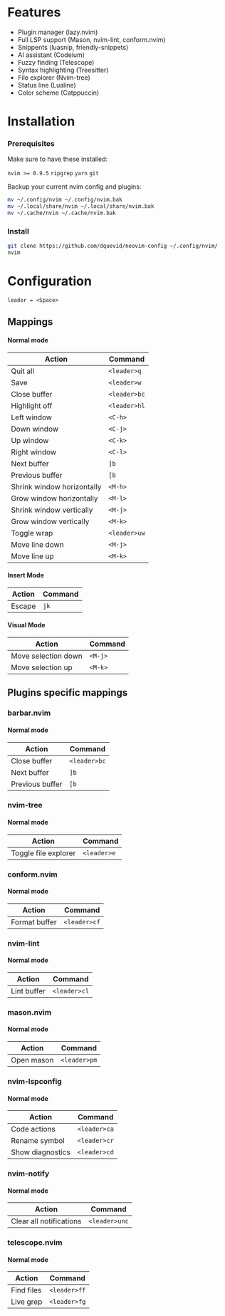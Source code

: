 # Features

-   Plugin manager (lazy.nvim)
-   Full LSP support (Mason, nvim-lint, conform.nvim)
-   Snippents (luasnip, friendly-snippets)
-   AI assistant (Codeium)
-   Fuzzy finding (Telescope)
-   Syntax highlighting (Treesitter)
-   File explorer (Nvim-tree)
-   Status line (Lualine)
-   Color scheme (Catppuccin)

# Installation

### Prerequisites

Make sure to have these installed:

`nvim >= 0.9.5`
`ripgrep`
`yarn`
`git`

Backup your current nvim config and plugins:

```sh
mv ~/.config/nvim ~/.config/nvim.bak
mv ~/.local/share/nvim ~/.local/share/nvim.bak
mv ~/.cache/nvim ~/.cache/nvim.bak
```

### Install

```sh
git clone https://github.com/dquevid/neovim-config ~/.config/nvim/
nvim
```

# Configuration

    leader = <Space>

## Mappings

#### Normal mode

| Action                     | Command      |
| -------------------------- | ------------ |
| Quit all                   | `<leader>q`  |
| Save                       | `<leader>w`  |
| Close buffer               | `<leader>bc` |
| Highlight off              | `<leader>hl` |
| Left window                | `<C-h>`      |
| Down window                | `<C-j>`      |
| Up window                  | `<C-k>`      |
| Right window               | `<C-l>`      |
| Next buffer                | `]b`         |
| Previous buffer            | `[b`         |
| Shrink window horizontally | `<M-h>`      |
| Grow window horizontally   | `<M-l>`      |
| Shrink window vertically   | `<M-j>`      |
| Grow window vertically     | `<M-k>`      |
| Toggle wrap                | `<leader>uw` |
| Move line down             | `<M-j>`      |
| Move line up               | `<M-k>`      |

#### Insert Mode

| Action | Command |
| ------ | ------- |
| Escape | `jk`    |

#### Visual Mode

| Action              | Command |
| ------------------- | ------- |
| Move selection down | `<M-j>` |
| Move selection up   | `<M-k>` |

## Plugins specific mappings

### barbar.nvim

#### Normal mode

| Action          | Command      |
| --------------- | ------------ |
| Close buffer    | `<leader>bc` |
| Next buffer     | `]b`         |
| Previous buffer | `[b`         |

### nvim-tree

#### Normal mode

| Action               | Command     |
| -------------------- | ----------- |
| Toggle file explorer | `<leader>e` |

### conform.nvim

#### Normal mode

| Action        | Command      |
| ------------- | ------------ |
| Format buffer | `<leader>cf` |

### nvim-lint

#### Normal mode

| Action      | Command      |
| ----------- | ------------ |
| Lint buffer | `<leader>cl` |

### mason.nvim

#### Normal mode

| Action     | Command      |
| ---------- | ------------ |
| Open mason | `<leader>pm` |

### nvim-lspconfig

#### Normal mode

| Action           | Command      |
| ---------------- | ------------ |
| Code actions     | `<leader>ca` |
| Rename symbol    | `<leader>cr` |
| Show diagnostics | `<leader>cd` |

### nvim-notify

#### Normal mode

| Action                  | Command       |
| ----------------------- | ------------- |
| Clear all notifications | `<leader>unc` |

### telescope.nvim

#### Normal mode

| Action     | Command      |
| ---------- | ------------ |
| Find files | `<leader>ff` |
| Live grep  | `<leader>fg` |
